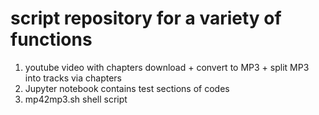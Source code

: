 # script repository for a variety of functions
1. youtube video with chapters download + convert to MP3 + split MP3 into tracks via chapters
2. Jupyter notebook contains test sections of codes
3. mp42mp3.sh shell script
